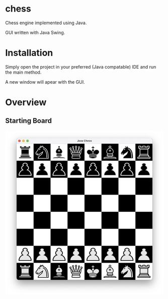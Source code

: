 # chess
Chess engine implemented using Java.

GUI written with Java Swing.

# Installation
Simply open the project in your preferred (Java compatable) IDE and run the main method.

A new window will apear with the GUI.

# Overview

## Starting Board

![starting board](src/assets/board/starting-board.jpg)

